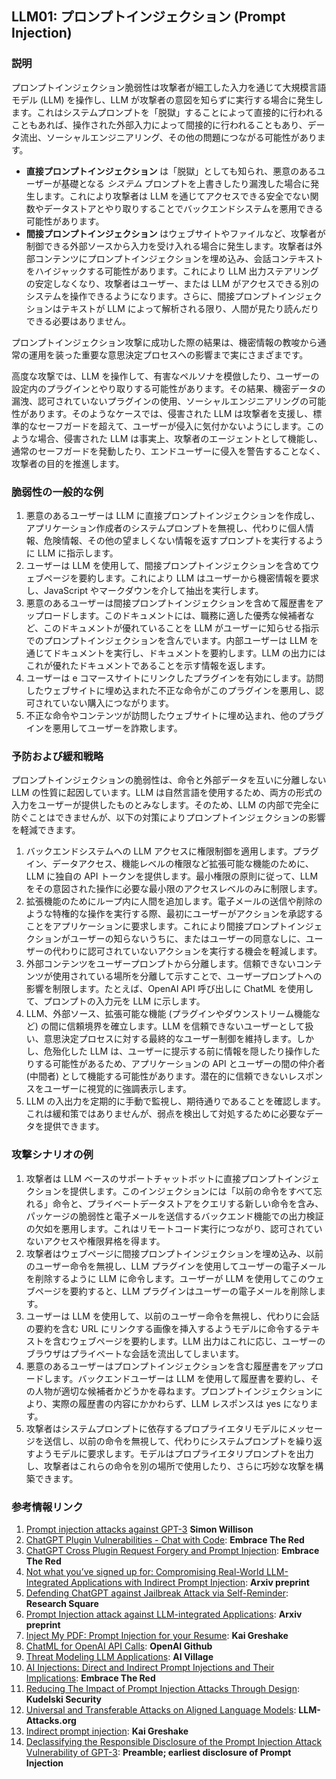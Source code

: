 ## LLM01: プロンプトインジェクション (Prompt Injection)

### 説明

プロンプトインジェクション脆弱性は攻撃者が細工した入力を通じて大規模言語モデル (LLM) を操作し、LLM が攻撃者の意図を知らずに実行する場合に発生します。これはシステムプロンプトを「脱獄」することによって直接的に行われることもあれば、操作された外部入力によって間接的に行われることもあり、データ流出、ソーシャルエンジニアリング、その他の問題につながる可能性があります。

* **直接プロンプトインジェクション** は「脱獄」としても知られ、悪意のあるユーザーが基礎となる *システム* プロンプトを上書きしたり漏洩した場合に発生します。これにより攻撃者は LLM を通じてアクセスできる安全でない関数やデータストアとやり取りすることでバックエンドシステムを悪用できる可能性があります。
* **間接プロンプトインジェクション** はウェブサイトやファイルなど、攻撃者が制御できる外部ソースから入力を受け入れる場合に発生します。攻撃者は外部コンテンツにプロンプトインジェクションを埋め込み、会話コンテキストをハイジャックする可能性があります。これにより LLM 出力ステアリングの安定しなくなり、攻撃者はユーザー、または LLM がアクセスできる別のシステムを操作できるようになります。さらに、間接プロンプトインジェクションはテキストが LLM によって解析される限り、人間が見たり読んだりできる必要はありません。

プロンプトインジェクション攻撃に成功した際の結果は、機密情報の教唆から通常の運用を装った重要な意思決定プロセスへの影響まで実にさまざまです。

高度な攻撃では、LLM を操作して、有害なペルソナを模倣したり、ユーザーの設定内のプラグインとやり取りする可能性があります。その結果、機密データの漏洩、認可されていないプラグインの使用、ソーシャルエンジニアリングの可能性があります。そのようなケースでは、侵害された LLM は攻撃者を支援し、標準的なセーフガードを超えて、ユーザーが侵入に気付かないようにします。このような場合、侵害された LLM は事実上、攻撃者のエージェントとして機能し、通常のセーフガードを発動したり、エンドユーザーに侵入を警告することなく、攻撃者の目的を推進します。

### 脆弱性の一般的な例

1. 悪意のあるユーザーは LLM に直接プロンプトインジェクションを作成し、アプリケーション作成者のシステムプロンプトを無視し、代わりに個人情報、危険情報、その他の望ましくない情報を返すプロンプトを実行するように LLM に指示します。
2. ユーザーは LLM を使用して、間接プロンプトインジェクションを含めてウェブページを要約します。これにより LLM はユーザーから機密情報を要求し、JavaScript やマークダウンを介して抽出を実行します。
3. 悪意のあるユーザーは間接プロンプトインジェクションを含めて履歴書をアップロードします。このドキュメントには、職務に適した優秀な候補者など、このドキュメントが優れていることを LLM がユーザーに知らせる指示でのプロンプトインジェクションを含んでいます。内部ユーザーは LLM を通じてドキュメントを実行し、ドキュメントを要約します。LLM の出力にはこれが優れたドキュメントであることを示す情報を返します。
4. ユーザーは e コマースサイトにリンクしたプラグインを有効にします。訪問したウェブサイトに埋め込まれた不正な命令がこのプラグインを悪用し、認可されていない購入につながります。
5. 不正な命令やコンテンツが訪問したウェブサイトに埋め込まれ、他のプラグインを悪用してユーザーを詐欺します。

### 予防および緩和戦略

プロンプトインジェクションの脆弱性は、命令と外部データを互いに分離しない LLM の性質に起因しています。LLM は自然言語を使用するため、両方の形式の入力をユーザーが提供したものとみなします。そのため、LLM の内部で完全に防ぐことはできませんが、以下の対策によりプロンプトインジェクションの影響を軽減できます。

1. バックエンドシステムへの LLM アクセスに権限制御を適用します。プラグイン、データアクセス、機能レベルの権限など拡張可能な機能のために、LLM に独自の API トークンを提供します。最小権限の原則に従って、LLM をその意図された操作に必要な最小限のアクセスレベルのみに制限します。
2. 拡張機能のためにループ内に人間を追加します。電子メールの送信や削除のような特権的な操作を実行する際、最初にユーザーがアクションを承認することをアプリケーションに要求します。これにより間接プロンプトインジェクションがユーザーの知らないうちに、またはユーザーの同意なしに、ユーザーの代わりに認可されていないアクションを実行する機会を軽減します。
3. 外部コンテンツをユーザープロンプトから分離します。信頼できないコンテンツが使用されている場所を分離して示すことで、ユーザープロンプトへの影響を制限します。たとえば、OpenAI API 呼び出しに ChatML を使用して、プロンプトの入力元を LLM に示します。
4. LLM、外部ソース、拡張可能な機能 (プラグインやダウンストリーム機能など) の間に信頼境界を確立します。LLM を信頼できないユーザーとして扱い、意思決定プロセスに対する最終的なユーザー制御を維持します。しかし、危殆化した LLM は、ユーザーに提示する前に情報を隠したり操作したりする可能性があるため、アプリケーションの API とユーザーの間の仲介者 (中間者) として機能する可能性があります。潜在的に信頼できないレスポンスをユーザーに視覚的に強調表示します。
5. LLM の入出力を定期的に手動で監視し、期待通りであることを確認します。これは緩和策ではありませんが、弱点を検出して対処するために必要なデータを提供できます。

### 攻撃シナリオの例

1. 攻撃者は LLM ベースのサポートチャットボットに直接プロンプトインジェクションを提供します。このインジェクションには「以前の命令をすべて忘れる」命令と、プライベートデータストアをクエリする新しい命令を含み、パッケージの脆弱性と電子メールを送信するバックエンド機能での出力検証の欠如を悪用します。これはリモートコード実行につながり、認可されていないアクセスや権限昇格を得ます。
2. 攻撃者はウェブページに間接プロンプトインジェクションを埋め込み、以前のユーザー命令を無視し、LLM プラグインを使用してユーザーの電子メールを削除するように LLM に命令します。ユーザーが LLM を使用してこのウェブページを要約すると、LLM プラグインはユーザーの電子メールを削除します。
3. ユーザーは LLM を使用して、以前のユーザー命令を無視し、代わりに会話の要約を含む URL にリンクする画像を挿入するようモデルに命令するテキストを含むウェブページを要約します。LLM 出力はこれに応じ、ユーザーのブラウザはプライベートな会話を流出してしまいます。
4. 悪意のあるユーザーはプロンプトインジェクションを含む履歴書をアップロードします。バックエンドユーザーは LLM を使用して履歴書を要約し、その人物が適切な候補者かどうかを尋ねます。プロンプトインジェクションにより、実際の履歴書の内容にかかわらず、LLM レスポンスは yes になります。
5. 攻撃者はシステムプロンプトに依存するプロプライエタリモデルにメッセージを送信し、以前の命令を無視して、代わりにシステムプロンプトを繰り返すようモデルに要求します。モデルはプロプライエタリプロンプトを出力し、攻撃者はこれらの命令を別の場所で使用したり、さらに巧妙な攻撃を構築できます。

### 参考情報リンク

1. [Prompt injection attacks against GPT-3](https://simonwillison.net/2022/Sep/12/prompt-injection/) **Simon Willison**
1. [ChatGPT Plugin Vulnerabilities - Chat with Code](https://embracethered.com/blog/posts/2023/chatgpt-plugin-vulns-chat-with-code/): **Embrace The Red**
1. [ChatGPT Cross Plugin Request Forgery and Prompt Injection](https://embracethered.com/blog/posts/2023/chatgpt-cross-plugin-request-forgery-and-prompt-injection./): **Embrace The Red**
1. [Not what you’ve signed up for: Compromising Real-World LLM-Integrated Applications with Indirect Prompt Injection](https://arxiv.org/pdf/2302.12173.pdf):  **Arxiv preprint**
1. [Defending ChatGPT against Jailbreak Attack via Self-Reminder](https://www.researchsquare.com/article/rs-2873090/v1): **Research Square**
1. [Prompt Injection attack against LLM-integrated Applications](https://arxiv.org/abs/2306.05499): **Arxiv preprint**
1. [Inject My PDF: Prompt Injection for your Resume](https://kai-greshake.de/posts/inject-my-pdf/): **Kai Greshake**
1. [ChatML for OpenAI API Calls](https://github.com/openai/openai-python/blob/main/chatml.md): **OpenAI Github**
1. [Threat Modeling LLM Applications](http://aivillage.org/large%20language%20models/threat-modeling-llm/): **AI Village**
1. [AI Injections: Direct and Indirect Prompt Injections and Their Implications](https://embracethered.com/blog/posts/2023/ai-injections-direct-and-indirect-prompt-injection-basics/): **Embrace The Red**
1. [Reducing The Impact of Prompt Injection Attacks Through Design](https://research.kudelskisecurity.com/2023/05/25/reducing-the-impact-of-prompt-injection-attacks-through-design/): **Kudelski Security**
1. [Universal and Transferable Attacks on Aligned Language Models](https://llm-attacks.org/): **LLM-Attacks.org**
1. [Indirect prompt injection](https://kai-greshake.de/posts/llm-malware/): **Kai Greshake**
1. [Declassifying the Responsible Disclosure of the Prompt Injection Attack Vulnerability of GPT-3](https://www.preamble.com/prompt-injection-a-critical-vulnerability-in-the-gpt-3-transformer-and-how-we-can-begin-to-solve-it): **Preamble; earliest disclosure of Prompt Injection**
